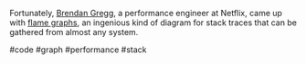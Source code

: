 Fortunately, [Brendan Gregg](https://oreil.ly/dhd5O), a performance engineer at Netflix, came up with [flame graphs](https://oreil.ly/2kCDd), an ingenious kind of diagram for stack traces that can be gathered from almost any system.

#code #graph #performance #stack